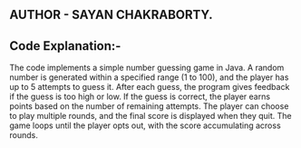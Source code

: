 ## AUTHOR - SAYAN CHAKRABORTY.

## Code Explanation:-
The code implements a simple number guessing game in Java. A random number is generated 
within a specified range (1 to 100), and the player has up to 5 attempts to guess it. 
After each guess, the program gives feedback if the guess is too high or low. If the 
guess is correct, the player earns points based on the number of remaining attempts. 
The player can choose to play multiple rounds, and the final score is displayed when 
they quit. The game loops until the player opts out, with the score accumulating across 
rounds.






